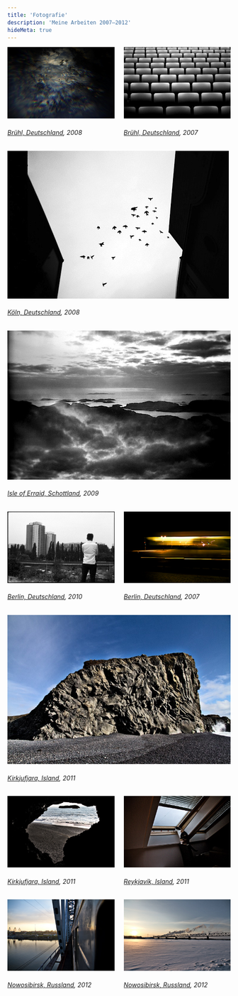 ```yaml
---
title: 'Fotografie'
description: 'Meine Arbeiten 2007–2012'
hideMeta: true
---
```


<div class="columns">
  <div class="column">
    <img src="/img/photography/traeume-werden-realitaet.jpg" loading="lazy" alt="Br&uuml;hl, Deutschland, 2008">
    <h6><a href="https://google.com/maps/?q=Br&uuml;hl,%20Germany" rel="noreferrer noopener">Br&uuml;hl, Deutschland</a>, 2008</h6>
  </div>
  <div class="column">
    <img src="/img/photography/paragraph-49.jpg" loading="lazy" alt="Br&uuml;hl, Deutschland, 2007">
    <h6><a href="https://google.com/maps/?q=Br&uuml;hl,%20Germany" rel="noreferrer noopener">Br&uuml;hl, Deutschland</a>, 2007</h6>
  </div>
</div>

<div class="column">
  <img src="/img/photography/lass-mich.jpg" loading="lazy" alt="K&ouml;ln, Deutschland, 2008">
  <h6><a href="https://google.com/maps/?q=Cologne,%20Germany" rel="noreferrer noopener">K&ouml;ln, Deutschland</a>, 2008</h6>
</div>

<div class="column">
  <img src="/img/photography/der-hohe-norden.jpg" loading="lazy" alt="Isle of Erraid, Schottland, 2009">
  <h6><a href="https://google.com/maps/?q=Isle%20of%20Erraid,%20Scotland" rel="noreferrer noopener">Isle of Erraid, Schottland</a>, 2009</h6>
</div>

<div class="columns">
  <div class="column">
    <img src="/img/photography/spree.jpg" loading="lazy" alt="Berlin, Deutschland, 2010">
    <h6><a href="https://google.com/maps/?q=Berlin,%20Germany" rel="noreferrer noopener">Berlin, Deutschland</a>, 2010</h6>
  </div>
  <div class="column">
    <img src="/img/photography/driven.jpg" loading="lazy" alt="Berlin, Deutschland, 2007">
    <h6><a href="https://google.com/maps/?q=Berlin,%20Germany" rel="noreferrer noopener">Berlin, Deutschland</a>, 2007</h6>
  </div>
</div>

<div class="column">
  <img src="/img/photography/island-1.jpg" loading="lazy" alt="Kirkjufjara, Island, 2011">
  <h6><a href="https://google.com/maps/?q=Kirkjufjara,%20Iceland" rel="noreferrer noopener">Kirkjufjara, Island</a>, 2011</h6>
</div>

<div class="columns">
  <div class="column">
    <img src="/img/photography/island-3.jpg" loading="lazy" alt="Kirkjufjara, Island, 2011">
    <h6><a href="https://google.com/maps/?q=Kirkjufjara,%20Iceland" rel="noreferrer noopener">Kirkjufjara, Island</a>, 2011</h6>
  </div>
  <div class="column">
    <img src="/img/photography/island-2.jpg" loading="lazy" alt="Reykjav&iacute;k, Island, 2011">
    <h6><a href="https://google.com/maps/?q=Reykjav&iacute;k,%20Iceland" rel="noreferrer noopener">Reykjav&iacute;k, Island</a>, 2011</h6>
  </div>
</div>

<div class="columns">
  <div class="column">
    <img src="/img/photography/novosibirsk-1.jpg" loading="lazy" alt="Nowosibirsk, Russland, 2012">
    <h6><a href="https://google.com/maps/?q=Novosibirsk,%20Russia" rel="noreferrer noopener">Nowosibirsk, Russland</a>, 2012</h6>
  </div>
  <div class="column">
    <img src="/img/photography/novosibirsk-2.jpg" loading="lazy" alt="Nowosibirsk, Russland, 2012">
    <h6><a href="https://google.com/maps/?q=Novosibirsk,%20Russia" rel="noreferrer noopener">Nowosibirsk, Russland</a>, 2012</h6>
  </div>
</div>